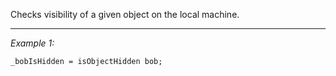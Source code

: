 Checks visibility of a given object on the local machine.


---
*Example 1:*
```sqf
_bobIsHidden = isObjectHidden bob;
```